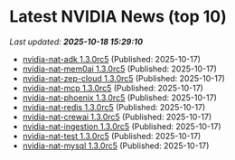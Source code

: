 # Latest NVIDIA News (top 10)
_Last updated: **2025-10-18 15:29:10**_

- [nvidia-nat-adk 1.3.0rc5](https://pypi.org/project/nvidia-nat-adk/1.3.0rc5/) (Published: 2025-10-17)
- [nvidia-nat-mem0ai 1.3.0rc5](https://pypi.org/project/nvidia-nat-mem0ai/1.3.0rc5/) (Published: 2025-10-17)
- [nvidia-nat-zep-cloud 1.3.0rc5](https://pypi.org/project/nvidia-nat-zep-cloud/1.3.0rc5/) (Published: 2025-10-17)
- [nvidia-nat-mcp 1.3.0rc5](https://pypi.org/project/nvidia-nat-mcp/1.3.0rc5/) (Published: 2025-10-17)
- [nvidia-nat-phoenix 1.3.0rc5](https://pypi.org/project/nvidia-nat-phoenix/1.3.0rc5/) (Published: 2025-10-17)
- [nvidia-nat-redis 1.3.0rc5](https://pypi.org/project/nvidia-nat-redis/1.3.0rc5/) (Published: 2025-10-17)
- [nvidia-nat-crewai 1.3.0rc5](https://pypi.org/project/nvidia-nat-crewai/1.3.0rc5/) (Published: 2025-10-17)
- [nvidia-nat-ingestion 1.3.0rc5](https://pypi.org/project/nvidia-nat-ingestion/1.3.0rc5/) (Published: 2025-10-17)
- [nvidia-nat-test 1.3.0rc5](https://pypi.org/project/nvidia-nat-test/1.3.0rc5/) (Published: 2025-10-17)
- [nvidia-nat-mysql 1.3.0rc5](https://pypi.org/project/nvidia-nat-mysql/1.3.0rc5/) (Published: 2025-10-17)
